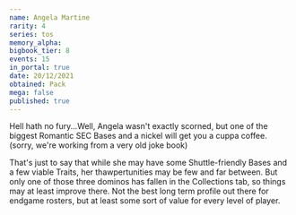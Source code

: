 ```yaml
---
name: Angela Martine
rarity: 4
series: tos
memory_alpha:
bigbook_tier: 8
events: 15
in_portal: true
date: 20/12/2021
obtained: Pack
mega: false
published: true
---
```


Hell hath no fury...Well, Angela wasn't exactly scorned, but one of the biggest Romantic SEC Bases and a nickel will get you a cuppa coffee. (sorry, we're working from a very old joke book)

That's just to say that while she may have some Shuttle-friendly Bases and a few viable Traits, her thawpertunities may be few and far between. But only one of those three dominos has fallen in the Collections tab, so things may at least improve there. Not the best long term profile out there for endgame rosters, but at least some sort of value for every level of player.
